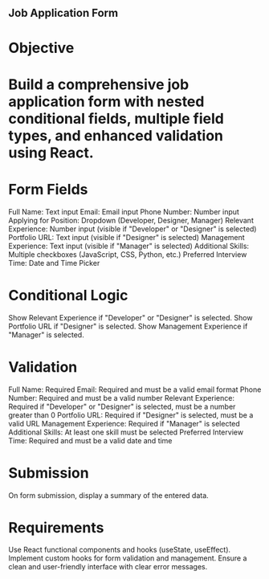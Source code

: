 ## Job Application Form
# Objective
# Build a comprehensive job application form with nested conditional fields, multiple field types, and enhanced validation using React.

# Form Fields
Full Name: Text input
Email: Email input
Phone Number: Number input
Applying for Position: Dropdown (Developer, Designer, Manager)
Relevant Experience: Number input (visible if "Developer" or "Designer" is selected)
Portfolio URL: Text input (visible if "Designer" is selected)
Management Experience: Text input (visible if "Manager" is selected)
Additional Skills: Multiple checkboxes (JavaScript, CSS, Python, etc.)
Preferred Interview Time: Date and Time Picker

# Conditional Logic
Show Relevant Experience if "Developer" or "Designer" is selected.
Show Portfolio URL if "Designer" is selected.
Show Management Experience if "Manager" is selected.
# Validation
Full Name: Required
Email: Required and must be a valid email format
Phone Number: Required and must be a valid number
Relevant Experience: Required if "Developer" or "Designer" is selected, must be a number greater than 0
Portfolio URL: Required if "Designer" is selected, must be a valid URL
Management Experience: Required if "Manager" is selected
Additional Skills: At least one skill must be selected
Preferred Interview Time: Required and must be a valid date and time
# Submission
On form submission, display a summary of the entered data.
# Requirements
Use React functional components and hooks (useState, useEffect).
Implement custom hooks for form validation and management.
Ensure a clean and user-friendly interface with clear error messages.
